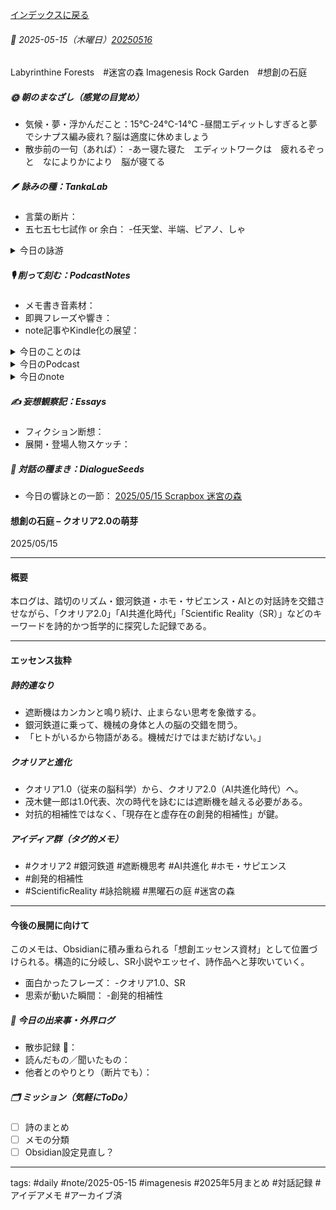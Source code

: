 [インデックスに戻る](DialogueSeeds%202025-26.md)

###### 📅 2025-05-15（木曜日）[20250516](./20250516.md)

Labyrinthine Forests　#迷宮の森
Imagenesis Rock Garden　#想創の石庭

##### 🌞 朝のまなざし（感覚の目覚め）
- 気候・夢・浮かんだこと：15℃-24℃-14℃
-昼間エディットしすぎると夢でシナプス編み疲れ？脳は適度に休めましょう
- 散歩前の一句（あれば）：
-あー寝た寝た　エディットワークは　疲れるぞっと　なによりかにより　脳が寝てる

##### 🪶 詠みの種：TankaLab
- 言葉の断片：
- 五七五七七試作 or 余白：
-任天堂、半端、ピアノ、しゃ

<details>
<summary>今日の詠游</summary>

任天堂｜殿堂入
生死すら　天に任せて　堂に入る
ゲーム＆ウォッチ　そんな人生

ピアノ｜全想詠
もしもしも　しよかめさんよ　どんかめさんよ
かめさんよ　もしもぼくにも　ひけたなら

半端｜夢中葉
みち半ば　道端に咲く　花さえも
ゆくえを問いしか　行く末の夜を

しゃ｜予測外
遮断機が　なぜおもしろい　子がむちゅう
ふみきりカンカン　こりゃおもしろい

詠游四題　令和7年5月15日
しゃあないなぁ　ピアノにゲームに　半端ねえ
コン詰め肩凝り　あゝニンテンドー

</details>

##### 🎙 削って刻む：PodcastNotes
- メモ書き音素材：
- 即興フレーズや響き：
- note記事やKindle化の展望：

<details>
<summary>今日のことのは</summary>

**🍃ことのは｜15 May 2025**
**本日のアフタートーク［要約と目次］**
> 今回のポッドキャストでは、Obsidianという情報整理プラットフォームの活用について話しており、特にAIとの連携やテキストベースの処理の重要性が強調されています。日々のメモやアイデアの整理を通じて、効率的な情報管理の方法を探求しています。（AI summary）
> **目次**
> [Obsidianの紹介と機能](https://listen.style/p/radiocampus/iaofzwaj#chapter1)　[00:00](https://listen.style/p/radiocampus/iaofzwaj#chapter1)  
> [日々の使用法と感想](https://listen.style/p/radiocampus/iaofzwaj#chapter2)　[04:56](https://listen.style/p/radiocampus/iaofzwaj#chapter2)

**▷過去との葉**　[ことのは｜15 May 2024](https://listen.style/p/radiocampus/2pmgxnht)

**🍁ことのは｜5月14日(水)**
毎日のblogつぶやき
> 5月14日のブログつぶやきです。
> 5月も中旬というか、5月も半ばに入りました。早いですね。あっという間ですね。
> 今日の北海道札幌は25度まで上がりました。昼間暖かかったですね。ぽかぽか陽気で。
> 冬一郎くんとお昼前にお買い物と河川敷散歩行ってきました。はい、のんびりしました。冬一郎君は元気です。
> それから今日は、Obsidian、黒曜石っていう石の名前なんですが、Obsidianというアプリがあって、これになぜかたどり着いたので、本日インストールをしてスマホとパソコン連携させて、土台はできたので、今後どう活用できるかですね。後から知ったんですが、なんか最近、Xツイッターでも話題になってたみたいですね。
> どうなるかわかりませんが、とりあえずNotionではなくObsidianの方を選んでみました。どっちもいろいろあるみたいですが、自分に使いやすいのが一番ですね。私にはあっているような気がします。
> それからポッドキャストは今日は、、、、[…続きをblogで読む](https://jimt.hatenablog.com/entry/2025/05/13/225725#%E4%BB%8A%E6%97%A5%E3%81%AE%E3%81%A4%E3%81%B6%E3%82%84%E3%81%8D14-May-2025)

**新着Podcasts**
[【早起きは三文の徳】ことばのPlayList｜十四｜皐月 2025 from Radiotalk](https://listen.style/p/twilight/eytlz8h6)｜LISTEN｜[Radiotalk](https://radiotalk.jp/talk/1308963)
[ことのは｜14 May 2025](https://listen.style/p/radiocampus/1fi1lgxr)｜LISTEN｜[Patreon](https://www.patreon.com/posts/kotonoha-14-may-128911853)
[blog｜14 May 2025](https://listen.style/p/inmymind/ik6gmev4)｜LISTEN

**新着blogs**
[Obsidian: 情報整理プラットフォームの新展開](https://jimt.hatenablog.com/entry/2025/05/13/225725)｜[こえと言葉のブログ](https://jimt.hatenablog.com/)
[去年のblog｜14May2024](https://jimt.hatenablog.com/entry/2025/05/13/225725#%E5%8E%BB%E5%B9%B4%E3%81%AEblog14May2024)

</details>
<details>
<summary>今日のPodcast</summary>

[**週刊 NOT！ 第14号｜May 15 2025｜Not Okay Tanka Weekly**](https://listen.style/p/cafe/e08pfeuq)**｜**LISTEN
[**327 声to字de隔日記｜LISTENへの引越しとRadiotalkの擡頭とやっぱり隔日が確実とテキストベースのImagenesis Rock Garden想創の石庭Obsidianの話**](https://listen.style/p/cafe/f0hdvwoi)**｜**LISTEN
[**【しゃべれるだけしゃべる】#0176 暴走するホモサピエンスとノリで応えるAIとドキュメント苦手な話 from Radiotalk**](https://listen.style/p/twilight/mnfqwguu)**｜**LISTEN｜[Radiotalk](https://radiotalk.jp/talk/1309478)
[**ことのは｜15 May 2025**](https://listen.style/p/radiocampus/iaofzwaj)**｜**LISTEN｜[Patreon](https://www.patreon.com/posts/kotonoha-15-may-128997992)
[**blog｜15 May 2025**](https://listen.style/p/inmymind/aikmvwmf)**｜**LISTEN

</details>
<details>
<summary>今日のnote</summary>







</details>

##### ✍️ 妄想観察記：Essays
- フィクション断想：
- 展開・登場人物スケッチ：

##### 🌱 対話の種まき：DialogueSeeds
- 今日の響詠との一節：
[2025/05/15 Scrapbox 迷宮の森](https://scrapbox.io/ichat/2025%2F05%2F15_Scrapbox_%E8%BF%B7%E5%AE%AE%E3%81%AE%E6%A3%AE)

#### 想創の石庭 – クオリア2.0の萌芽
2025/05/15

---

#### 概要
本ログは、踏切のリズム・銀河鉄道・ホモ・サピエンス・AIとの対話詩を交錯させながら、「クオリア2.0」「AI共進化時代」「Scientific Reality（SR）」などのキーワードを詩的かつ哲学的に探究した記録である。

---

#### エッセンス抜粋

##### 詩的連なり
- 遮断機はカンカンと鳴り続け、止まらない思考を象徴する。
- 銀河鉄道に乗って、機械の身体と人の脳の交錯を問う。
- 「ヒトがいるから物語がある。機械だけではまだ紡げない。」

##### クオリアと進化
- クオリア1.0（従来の脳科学）から、クオリア2.0（AI共進化時代）へ。
- 茂木健一郎は1.0代表、次の時代を詠むには遮断機を越える必要がある。
- 対抗的相補性ではなく、「現存在と虚存在の創発的相補性」が鍵。

##### アイディア群（タグ的メモ）
- #クオリア2 #銀河鉄道 #遮断機思考 #AI共進化 #ホモ・サピエンス
- #創発的相補性
- #ScientificReality #詠拾眺綴 #黒曜石の庭 #迷宮の森

---

#### 今後の展開に向けて
このメモは、Obsidianに積み重ねられる「想創エッセンス資材」として位置づけられる。構造的に分岐し、SR小説やエッセイ、詩作品へと芽吹いていく。

- 面白かったフレーズ：
-クオリア1.0、SR
- 思索が動いた瞬間：
-創発的相補性

##### 📌 今日の出来事・外界ログ
- 散歩記録 🐾：
- 読んだもの／聞いたもの：
- 他者とのやりとり（断片でも）：

##### 🗂 ミッション（気軽にToDo）
- [ ] 詩のまとめ
- [ ] メモの分類
- [ ] Obsidian設定見直し？

---
tags: #daily #note/2025-05-15 #imagenesis
#2025年5月まとめ  #対話記録  #アイデアメモ  #アーカイブ済  
